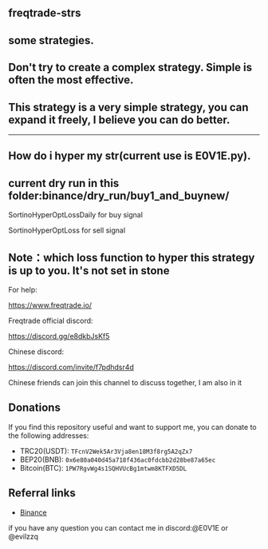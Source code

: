 ## freqtrade-strs
## some strategies.

## Don't try to create a complex strategy. Simple is often the most effective.

## This strategy is a very simple strategy, you can expand it freely, I believe you can do better.
----------------------------------------------------------------------------------------------------------------------------------------------------------------------------
## How do i hyper my str(current use is E0V1E.py).
## current dry run in this folder:binance/dry_run/buy1_and_buynew/

SortinoHyperOptLossDaily for buy signal

SortinoHyperOptLoss for sell signal

## Note：which loss function to hyper this strategy is up to you. It's not set in stone

For help:

https://www.freqtrade.io/

Freqtrade official discord:

https://discord.gg/e8dkbJsKf5

Chinese discord:

https://discord.com/invite/f7pdhdsr4d

Chinese friends can join this channel to discuss together, I am also in it

## Donations

If you find this repository useful and want to support me, you can donate to the following addresses:

- TRC20(USDT): `TFcnV2Wek5Ar3Vja8en18M3f8rg5A2qZx7`
- BEP20(BNB): `0x6e80a040d45a718f436ac0fdcbb2d28be87a65ec`
- Bitcoin(BTC): `1PW7RgvWg4s1SQHVUcBg1mtwm8KTFXD5DL`

## Referral links

- [Binance](https://accounts.marketwebb.blue/register?ref=77199030)

if you have any question you can contact me in discord:@E0V1E or @evilzzq

